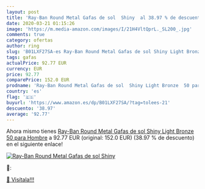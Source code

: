 ```yaml
---
layout: post
title: 'Ray-Ban Round Metal Gafas de sol  Shiny  al 38.97 % de descuento'
date: 2020-03-21 01:15:26
image: 'https://m.media-amazon.com/images/I/21H4VltQprL._SL200_.jpg'
comments: true
category: ofertas
author: ring
slug: 'B01LXF27SA-es Ray-Ban Round Metal Gafas de sol Shiny Light Bronze 50...'
tags: gafas
actualPrice: 92.77 EUR
currency: EUR
price: 92.77
comparePrice: 152.0 EUR
prodname: 'Ray-Ban Round Metal Gafas de sol  Shiny Light Bronze  50 para Hombre'
country: 'es'
flag: '🇪🇸'
buyurl: 'https://www.amazon.es/dp/B01LXF27SA/?tag=tolees-21'
descuento: '38.97'
average: '92.77'
---
```


Ahora mismo tienes [Ray-Ban Round Metal Gafas de sol  Shiny Light Bronze  50 para Hombre](https://www.amazon.es/dp/B01LXF27SA/?tag=tolees-21) a 92.77 EUR (original: 152.0 EUR) (38.97 %  de descuento) en el siguiente enlace!

[![Ray-Ban Round Metal Gafas de sol  Shiny ](https://m.media-amazon.com/images/I/21H4VltQprL._SL200_.jpg)](https://www.amazon.es/dp/B01LXF27SA/?tag=tolees-21)

🔎:


[🛒 Visítala!!!](https://www.amazon.es/dp/B01LXF27SA/?tag=tolees-21)
